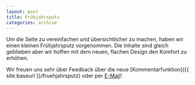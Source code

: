 ```yaml
---
layout: post
title: Frühjahrsputz
categories: archive
---
```


Um die Seite zu vereinfachen und übersichtlicher zu machen, haben wir einen kleinen Frühjahrsputz vorgenommen.
Die Inhalte sind gleich geblieben aber wir hoffen mit dem neuen, flachen Design den Komfort zu erhöhen.

Wir freuen uns sehr über Feedback über die neue [Kommentarfunktion]({{ site.baseurl }}/fruehjahrsputz) oder per [E-Mail](mailto:cmeter@googlemail.com)!

